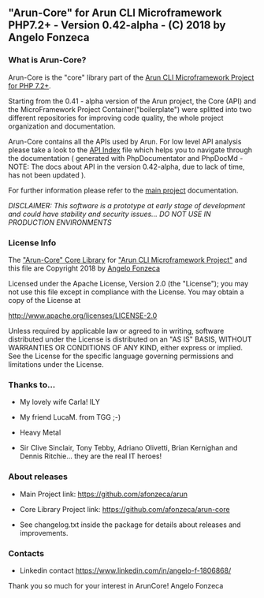 ## "Arun-Core" for Arun CLI Microframework PHP7.2+ - Version 0.42-alpha - (C) 2018 by Angelo Fonzeca

### What is Arun-Core?

Arun-Core is the "core" library part of the [Arun CLI Microframework Project for PHP 7.2+](https://github.com/afonzeca/arun).

Starting from the 0.41 - alpha version of the Arun project, the Core (API) and the MicroFramework Project Container("boilerplate") were splitted into two
different repositories for improving code quality, the whole project organization and documentation.

Arun-Core contains all the APIs used by Arun. For low level API analysis please take a look to the [API Index](docs/ApiIndex.md) file which helps you to navigate through the documentation
( generated with PhpDocumentator and PhpDocMd - NOTE: The docs about API in the version 0.42-alpha, due to lack of time, has not been updated  ).

For further information please refer to the [main project](https://github.com/afonzeca/arun) documentation.

_DISCLAIMER: This software is a prototype at early stage of development and could have stability and security issues... DO NOT USE IN PRODUCTION ENVIRONMENTS_


### License Info

The ["Arun-Core" Core Library](https://github.com/afonzeca/arun-core) for ["Arun CLI Microframework Project"](https://github.com/afonzeca/arun) and this file are Copyright 2018 by [Angelo Fonzeca](https://www.linkedin.com/in/angelo-f-1806868/)

Licensed under the Apache License, Version 2.0 (the "License"); you may not use this file except in compliance with the License. You may obtain a copy of the License at

http://www.apache.org/licenses/LICENSE-2.0

Unless required by applicable law or agreed to in writing, software distributed under the License is distributed on an "AS IS" BASIS, WITHOUT WARRANTIES OR CONDITIONS OF ANY KIND, either express or implied. See the License for the specific language governing permissions and limitations under the License.



### Thanks to...

* My lovely wife Carla! ILY

* My friend LucaM. from TGG ;-) 

* Heavy Metal

* Sir Clive Sinclair, Tony Tebby, Adriano Olivetti, Brian Kernighan and Dennis Ritchie... they are the real IT heroes!


### About releases

* Main Project link: https://github.com/afonzeca/arun

* Core Library Project link: https://github.com/afonzeca/arun-core

* See changelog.txt inside the package for details about releases and improvements.

### Contacts

* Linkedin contact https://www.linkedin.com/in/angelo-f-1806868/

Thank you so much for your interest in ArunCore!
Angelo Fonzeca
